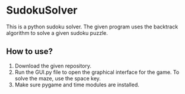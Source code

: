 # SudokuSolver
This is a python sudoku solver. The given program uses the backtrack algorithm to solve a given sudoku puzzle.

## How to use?
1. Download the given repository.
2. Run the GUI.py file to open the graphical interface for the game. To solve the maze, use the space key.
3. Make sure pygame and time modules are installed.
